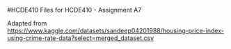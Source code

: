 #HCDE410
Files for HCDE410 - Assignment A7

Adapted from https://www.kaggle.com/datasets/sandeep04201988/housing-price-index-using-crime-rate-data?select=merged_dataset.csv
